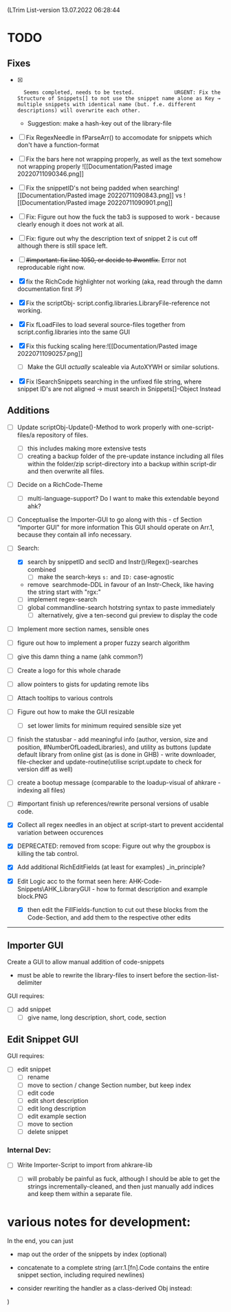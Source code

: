 (LTrim
List-version 13.07.2022 06:28:44
# TODO




## Fixes
- [x]		Seems completed, needs to be tested.			 URGENT: Fix the Structure of Snippets[] to not use the snippet name alone as Key → multiple snippets with identical name (but. f.e. different descriptions) will overwrite each other. 
	- Suggestion: make a hash-key out of the library-file 

- [ ] Fix RegexNeedle in fParseArr() to accomodate for snippets which don't have a function-format

- [ ] Fix the bars here not wrapping properly, as well as the text somehow not wrapping properly ![[Documentation/Pasted image 20220711090346.png]]
- [ ] Fix the snippetID's not being padded when searching![[Documentation/Pasted image 20220711090843.png]] vs ![[Documentation/Pasted image 20220711090901.png]]
- [ ] Fix: Figure out how the fuck the tab3 is supposed to work - because clearly enough it does not work at all.
- [ ] Fix: figure out why the description text of snippet 2 is cut off although there is still space left.
- [ ] ~~#important: fix line 1050, or decide to #wontfix.~~ Error not reproducable right now.

- [x] fix the RichCode highlighter not working (aka, read through the damn documentation first :P)
- [x] Fix the scriptObj- script.config.libraries.LibraryFile-reference not working.
- [x] Fix fLoadFiles to load several source-files together from script.config.libraries into the same GUI
- [x] Fix this fucking scaling here:![[Documentation/Pasted image 20220711090257.png]]
	- [ ] Make the GUI _actually_ scaleable via AutoXYWH or similar solutions.
- [x] Fix lSearchSnippets searching in the unfixed file string, where snippet ID's are not aligned → must search in Snippets[]-Object Instead
## Additions
- [ ] Update scriptObj-Update()-Method to work properly with one-script-files/a repository of files.
	- [ ] this includes making more extensive tests
	- [ ] creating a backup folder of the pre-update instance including all files within the folder/zip script-directory into a backup within script-dir and then overwrite all files.
- [ ] Decide on a RichCode-Theme
	- [ ] multi-language-support? Do I want to make this extendable beyond ahk?
- [ ] Conceptualise the Importer-GUI to go along with this - cf Section "Importer GUI" for more information	
	This GUI should operate on Arr.1, because they contain all info necessary.
- [ ] Search:
	- [x] search by snippetID and secID and Instr()/Regex()-searches combined
		- [ ] make the search-keys `s:` and `ID:` case-agnostic
	- remove  searchmode-DDL in favour of an Instr-Check, like having the string start with "rgx:"
	- [ ] implement regex-search
	- [ ] global commandline-search hotstring syntax to paste immediately
		- [ ] alternatively, give a ten-second gui preview to display the code
- [ ] Implement more section names, sensible ones
- [ ] figure out how to implement a proper fuzzy search algorithm
- [ ] give this damn thing a name (ahk common?)
- [ ] Create a logo for this whole charade
- [ ] allow pointers to gists for updating remote libs 
- [ ] Attach tooltips to various controls
- [ ] Figure out how to make the GUI resizable
	- [ ] set lower limits for minimum required sensible size yet
- [ ] finish the statusbar - add meaningful info (author, version, size and position, \#NumberOfLoadedLibraries), and utility as buttons (update default library from online gist (as is done in GHB) - write downloader, file-checker and update-routine(utilise script.update to check for version diff as well) 
- [ ] create a bootup message (comparable to the loadup-visual of ahkrare - indexing all files)
- [ ] #important finish up references/rewrite personal versions of usable code.

- [x] Collect all regex needles in an object at script-start to prevent accidental variation between occurences
- [x] DEPRECATED: removed from scope: Figure out why the groupbox is killing the tab control.
- [x] Add additional RichEditFields (at least for examples) _in_principle?
- [x] Edit Logic acc to the format seen here: AHK-Code-Snippets\AHK_LibraryGUI - how to format description and example block.PNG
	- [x] then edit the FillFields-function to cut out these blocks from the Code-Section, and add them to the respective other edits
---

## Importer GUI
Create a GUI to allow manual addition of code-snippets
- must be able to rewrite the library-files to insert before the section-list-delimiter

GUI requires:
- [ ] add snippet
	- [ ] give name, long description, short, code, section

## Edit Snippet GUI
GUI requires:
- [ ] edit snippet  
	- [ ] rename 
	- [ ] move to section / change Section number, but keep index
	- [ ] edit code
	- [ ] edit short description
	- [ ] edit long description
	- [ ] edit example section
	- [ ] move to section
	- [ ] delete snippet    

### Internal Dev:
- [ ] Write Importer-Script to import from ahkrare-lib
	- [ ] will probably be painful as fuck, although I should be able to get the strings incrementally-cleaned, and then just manually add indices and keep them within a separate file.




# various notes for development:


In the end, you can just
- map out the order of the snippets by index (optional)
- concatenate to a complete string (arr.1.[fn].Code contains the entire snippet section, including required newlines)

- consider rewriting the handler as a class-derived Obj instead: 

)